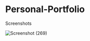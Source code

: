 # Personal-Portfolio
Screenshots


![Screenshot (269)](https://github.com/Aftab37/Personal-Portfolio/assets/126570144/9a6f28c8-6327-4bcd-8f48-de7246277510)
